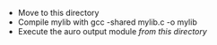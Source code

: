 - Move to this directory
- Compile mylib with
  gcc -shared mylib.c -o mylib
- Execute the auro output module *from this directory*
